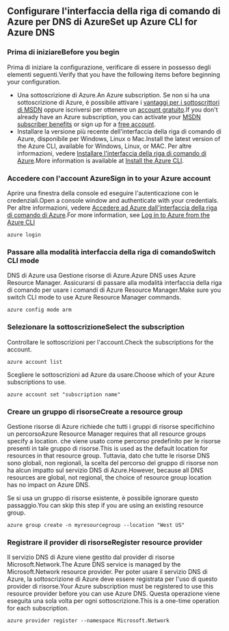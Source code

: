 ## <a name="set-up-azure-cli-for-azure-dns"></a><span data-ttu-id="d4505-101">Configurare l'interfaccia della riga di comando di Azure per DNS di Azure</span><span class="sxs-lookup"><span data-stu-id="d4505-101">Set up Azure CLI for Azure DNS</span></span>

### <a name="before-you-begin"></a><span data-ttu-id="d4505-102">Prima di iniziare</span><span class="sxs-lookup"><span data-stu-id="d4505-102">Before you begin</span></span>

<span data-ttu-id="d4505-103">Prima di iniziare la configurazione, verificare di essere in possesso degli elementi seguenti.</span><span class="sxs-lookup"><span data-stu-id="d4505-103">Verify that you have the following items before beginning your configuration.</span></span>

* <span data-ttu-id="d4505-104">Una sottoscrizione di Azure.</span><span class="sxs-lookup"><span data-stu-id="d4505-104">An Azure subscription.</span></span> <span data-ttu-id="d4505-105">Se non si ha una sottoscrizione di Azure, è possibile attivare i [vantaggi per i sottoscrittori di MSDN](https://azure.microsoft.com/pricing/member-offers/msdn-benefits-details/) oppure iscriversi per ottenere un [account gratuito](https://azure.microsoft.com/pricing/free-trial/).</span><span class="sxs-lookup"><span data-stu-id="d4505-105">If you don't already have an Azure subscription, you can activate your [MSDN subscriber benefits](https://azure.microsoft.com/pricing/member-offers/msdn-benefits-details/) or sign up for a [free account](https://azure.microsoft.com/pricing/free-trial/).</span></span>
* <span data-ttu-id="d4505-106">Installare la versione più recente dell'interfaccia della riga di comando di Azure, disponibile per Windows, Linux o Mac.</span><span class="sxs-lookup"><span data-stu-id="d4505-106">Install the latest version of the Azure CLI, available for Windows, Linux, or MAC.</span></span> <span data-ttu-id="d4505-107">Per altre informazioni, vedere [Installare l'interfaccia della riga di comando di Azure](../articles/cli-install-nodejs.md).</span><span class="sxs-lookup"><span data-stu-id="d4505-107">More information is available at [Install the Azure CLI](../articles/cli-install-nodejs.md).</span></span>

### <a name="sign-in-to-your-azure-account"></a><span data-ttu-id="d4505-108">Accedere con l'account Azure</span><span class="sxs-lookup"><span data-stu-id="d4505-108">Sign in to your Azure account</span></span>

<span data-ttu-id="d4505-109">Aprire una finestra della console ed eseguire l'autenticazione con le credenziali.</span><span class="sxs-lookup"><span data-stu-id="d4505-109">Open a console window and authenticate with your credentials.</span></span> <span data-ttu-id="d4505-110">Per altre informazioni, vedere [Accedere ad Azure dall'interfaccia della riga di comando di Azure](../articles/xplat-cli-connect.md).</span><span class="sxs-lookup"><span data-stu-id="d4505-110">For more information, see [Log in to Azure from the Azure CLI](../articles/xplat-cli-connect.md)</span></span>

```azurecli
azure login
```

### <a name="switch-cli-mode"></a><span data-ttu-id="d4505-111">Passare alla modalità interfaccia della riga di comando</span><span class="sxs-lookup"><span data-stu-id="d4505-111">Switch CLI mode</span></span>

<span data-ttu-id="d4505-112">DNS di Azure usa Gestione risorse di Azure.</span><span class="sxs-lookup"><span data-stu-id="d4505-112">Azure DNS uses Azure Resource Manager.</span></span> <span data-ttu-id="d4505-113">Assicurarsi di passare alla modalità interfaccia della riga di comando per usare i comandi di Azure Resource Manager.</span><span class="sxs-lookup"><span data-stu-id="d4505-113">Make sure you switch CLI mode to use Azure Resource Manager commands.</span></span>

```azurecli
azure config mode arm
```

### <a name="select-the-subscription"></a><span data-ttu-id="d4505-114">Selezionare la sottoscrizione</span><span class="sxs-lookup"><span data-stu-id="d4505-114">Select the subscription</span></span>

<span data-ttu-id="d4505-115">Controllare le sottoscrizioni per l'account.</span><span class="sxs-lookup"><span data-stu-id="d4505-115">Check the subscriptions for the account.</span></span>

```azurecli
azure account list
```

<span data-ttu-id="d4505-116">Scegliere le sottoscrizioni ad Azure da usare.</span><span class="sxs-lookup"><span data-stu-id="d4505-116">Choose which of your Azure subscriptions to use.</span></span>

```azurecli
azure account set "subscription name"
```

### <a name="create-a-resource-group"></a><span data-ttu-id="d4505-117">Creare un gruppo di risorse</span><span class="sxs-lookup"><span data-stu-id="d4505-117">Create a resource group</span></span>

<span data-ttu-id="d4505-118">Gestione risorse di Azure richiede che tutti i gruppi di risorse specifichino un percorso</span><span class="sxs-lookup"><span data-stu-id="d4505-118">Azure Resource Manager requires that all resource groups specify a location.</span></span> <span data-ttu-id="d4505-119">che viene usato come percorso predefinito per le risorse presenti in tale gruppo di risorse.</span><span class="sxs-lookup"><span data-stu-id="d4505-119">This is used as the default location for resources in that resource group.</span></span> <span data-ttu-id="d4505-120">Tuttavia, dato che tutte le risorse DNS sono globali, non regionali, la scelta del percorso del gruppo di risorse non ha alcun impatto sul servizio DNS di Azure.</span><span class="sxs-lookup"><span data-stu-id="d4505-120">However, because all DNS resources are global, not regional, the choice of resource group location has no impact on Azure DNS.</span></span>

<span data-ttu-id="d4505-121">Se si usa un gruppo di risorse esistente, è possibile ignorare questo passaggio.</span><span class="sxs-lookup"><span data-stu-id="d4505-121">You can skip this step if you are using an existing resource group.</span></span>

```azurecli
azure group create -n myresourcegroup --location "West US"
```

### <a name="register-resource-provider"></a><span data-ttu-id="d4505-122">Registrare il provider di risorse</span><span class="sxs-lookup"><span data-stu-id="d4505-122">Register resource provider</span></span>

<span data-ttu-id="d4505-123">Il servizio DNS di Azure viene gestito dal provider di risorse Microsoft.Network.</span><span class="sxs-lookup"><span data-stu-id="d4505-123">The Azure DNS service is managed by the Microsoft.Network resource provider.</span></span> <span data-ttu-id="d4505-124">Per poter usare il servizio DNS di Azure, la sottoscrizione di Azure deve essere registrata per l'uso di questo provider di risorse.</span><span class="sxs-lookup"><span data-stu-id="d4505-124">Your Azure subscription must be registered to use this resource provider before you can use Azure DNS.</span></span> <span data-ttu-id="d4505-125">Questa operazione viene eseguita una sola volta per ogni sottoscrizione.</span><span class="sxs-lookup"><span data-stu-id="d4505-125">This is a one-time operation for each subscription.</span></span>

```azurecli
azure provider register --namespace Microsoft.Network
```

